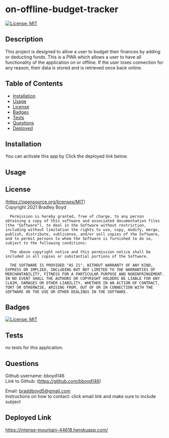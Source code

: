# on-offline-budget-tracker
[![License: MIT](https://img.shields.io/badge/License-MIT-yellow.svg)](https://opensource.org/licenses/MIT)

## Description
This project is designed to allow a user to budget their finances by adding or deducting funds. This is a PWA which allows a user to have all functionality of the application on or offline. If the user loses connection for any reason, their data is stored and is retrieved once back online.

## Table of Contents

- [Installation](#Installation)
- [Usage](#Usage)
- [License](#License)
- [Badges](#Badges)
- [Tests](#Tests)
- [Questions](#Questions)
- [Deployed](#Deployed-Link)

## Installation 
You can activate this app by Click the deployed link below.

## Usage 



## License 
(https://opensource.org/licenses/MIT)  
   Copyright 2021 Bradley Boyd

      Permission is hereby granted, free of charge, to any person obtaining a copy of this software and associated documentation files (the "Software"), to deal in the Software without restriction, including without limitation the rights to use, copy, modify, merge, publish, distribute, sublicense, and/or sell copies of the Software, and to permit persons to whom the Software is furnished to do so, subject to the following conditions:
      
      The above copyright notice and this permission notice shall be included in all copies or substantial portions of the Software.
      
      THE SOFTWARE IS PROVIDED "AS IS", WITHOUT WARRANTY OF ANY KIND, EXPRESS OR IMPLIED, INCLUDING BUT NOT LIMITED TO THE WARRANTIES OF MERCHANTABILITY, FITNESS FOR A PARTICULAR PURPOSE AND NONINFRINGEMENT. IN NO EVENT SHALL THE AUTHORS OR COPYRIGHT HOLDERS BE LIABLE FOR ANY CLAIM, DAMAGES OR OTHER LIABILITY, WHETHER IN AN ACTION OF CONTRACT, TORT OR OTHERWISE, ARISING FROM, OUT OF OR IN CONNECTION WITH THE SOFTWARE OR THE USE OR OTHER DEALINGS IN THE SOFTWARE.

## Badges
[![License: MIT](https://img.shields.io/badge/License-MIT-yellow.svg)](https://opensource.org/licenses/MIT)

## Tests
no tests for this application.

## Questions
Github username: bboyd146  
Link to Github: (https://github.com/bboyd146)  

Email: braddboyd5@gmail.com  
Instructions on how to contact: click email link and make sure to include subject  

## Deployed Link
https://intense-mountain-44618.herokuapp.com/
